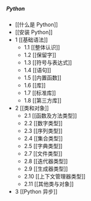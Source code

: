 ##### Python
- [[什么是 Python]]
- [[安装 Python]]
- 1 [[基础语法]]
	- 1.1 [[整体认识]]
	- 1.2 [[保留字]]
	- 1.3 [[符号与表达式]]
	- 1.4 [[语句]]
	- 1.5 [[内置函数]]
	- 1.6 [[库]]
	- 1.7 [[标准库]]
	- 1.8 [[第三方库]]
- 2 [[类和对象]]
	- 2.1 [[函数及方法类型]]
	- 2.2 [[数字类型]]
	- 2.3 [[序列类型]]
	- 2.4 [[集合类型]]
	- 2.5 [[字典类型]]
	- 2.7 [[文件类型]]
	- 2.8 [[迭代器类型]]
	- 2.9 [[生成器类型]]
	- 2.10 [[上下文管理器类型]]
	- 2.11 [[其他类与对象]]
- 3 [[Python 异步]]
